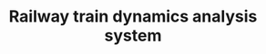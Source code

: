---
layout: publications
categories: publications 
year: 2014
link: http://ieeexplore.ieee.org/abstract/document/7083929/
title: "Railway train dynamics analysis system"
authors: AP Kasthoori, EMWV Ekanayaka, Kasun de Zoysa
conference: Advances in ICT for Emerging Regions (ICTer), 2014 International Conference on
conferenceinfo: 
---